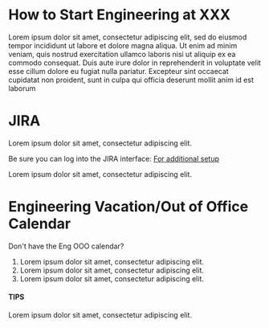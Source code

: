 # How to Start Engineering at XXX

Lorem ipsum dolor sit amet, consectetur adipiscing elit, sed do eiusmod tempor incididunt ut labore et dolore magna aliqua. Ut enim ad minim veniam, quis nostrud exercitation ullamco laboris nisi ut aliquip ex ea commodo consequat. Duis aute irure dolor in reprehenderit in voluptate velit esse cillum dolore eu fugiat nulla pariatur. Excepteur sint occaecat cupidatat non proident, sunt in culpa qui officia deserunt mollit anim id est laborum

# JIRA

Lorem ipsum dolor sit amet, consectetur adipiscing elit.



Be sure you can log into the JIRA interface: [For additional setup](https://github.com/mhaapalainen/document_test_repo/tree/master/Team1)

Lorem ipsum dolor sit amet, consectetur adipiscing elit.

# Engineering Vacation/Out of Office Calendar
Don't have the Eng OOO calendar?

1. Lorem ipsum dolor sit amet, consectetur adipiscing elit.
2. Lorem ipsum dolor sit amet, consectetur adipiscing elit.
3. Lorem ipsum dolor sit amet, consectetur adipiscing elit.


#### TIPS
 
Lorem ipsum dolor sit amet, consectetur adipiscing elit.